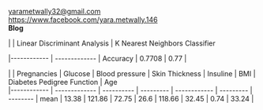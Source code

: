 
<yarametwally32@gmail.com>  
<https://www.facebook.com/yara.metwally.146>    
**Blog**

 |               |  	Linear Discriminant Analysis | K Nearest Neighbors Classifier

|------------ | ------------- |
Accuracy | 	0.7708 | 	0.77 | 



 |      | Pregnancies | Glucose | Blood pressure | Skin Thickness | Insuline | BMI |	Diabetes Pedigree Function |	Age   
|------------ | ------------- | ---------- | --------- | ------------ | --------- | -------- | 
mean | 13.38 | 	121.86 | 	72.75 | 	26.6 | 	118.66 | 	32.45 | 	0.74 | 	33.24 |
    


